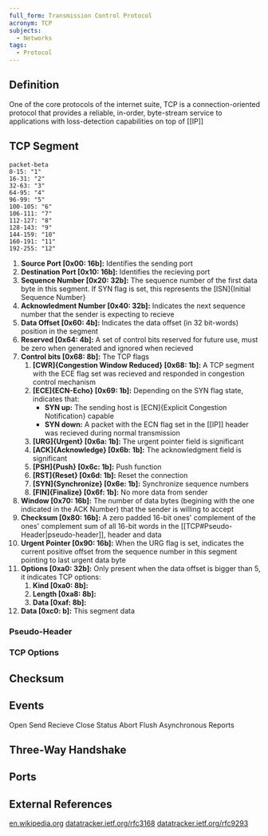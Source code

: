 ```yaml
---
full_form: Transmission Control Protocol
acronym: TCP
subjects:
  - Networks
tags:
  - Protocol
---
```


## Definition
One of the core protocols of the internet suite, TCP is a connection-oriented protocol that provides a reliable, in-order, byte-stream service to applications with loss-detection capabilities on top of [[IP]]

## TCP Segment
```mermaid
packet-beta
0-15: "1"
16-31: "2"
32-63: "3"
64-95: "4"
96-99: "5"
100-105: "6"
106-111: "7"
112-127: "8"
128-143: "9"
144-159: "10"
160-191: "11"
192-255: "12"
```

1. **Source Port \[0x00: 16b\]:** Identifies the sending port
2. **Destination Port \[0x10: 16b\]:** Identifies the recieving port
3. **Sequence Number \[0x20: 32b\]:** The sequence number of the first data byte in this segment. If SYN flag is set, this represents the [ISN]{Initial Sequence Number}
4. **Acknowledment Number \[0x40: 32b\]:** Indicates the next sequence number that the sender is expecting to recieve
5. **Data Offset \[0x60: 4b\]:** Indicates the data offset (in 32 bit-words) position in the segment
6. **Reserved \[0x64: 4b\]:** A set of control bits reserved for future use, must be zero when generated and ignored when recieved
7. **Control bits \[0x68: 8b\]:** The TCP flags 
	1. **[CWR]{Congestion Window Reduced} \[0x68: 1b\]:** A TCP segment with the ECE flag set was recieved and responded in congestion control mechanism
	2. **[ECE]{ECN-Echo} \[0x69: 1b\]:** Depending on the SYN flag state, indicates that:
		- **SYN up:** The sending host is [ECN]{Explicit Congestion Notification} capable
		- **SYN down:** A packet with the ECN flag set in the [[IP]] header was recieved during normal transmission 
	3. **[URG]{Urgent} \[0x6a: 1b\]:** The urgent pointer field is significant
	4. **[ACK]{Acknowledge} \[0x6b: 1b\]:** The acknowledgment field is significant
	5. **[PSH]{Push} \[0x6c: 1b\]:** Push function
	6. **[RST]{Reset} \[0x6d: 1b\]:** Reset the connection
	7. **[SYN]{Synchronize} \[0x6e: 1b\]:** Synchronize sequence numbers
	8. **[FIN]{Finalize} \[0x6f: 1b\]:** No more data from sender
8. **Window \[0x70: 16b\]:** The number of data bytes (begining with the one indicated in the ACK Number) that the sender is willing to accept
9. **Checksum \[0x80: 16b\]:** A zero padded 16-bit ones' complement of the ones' complement sum of all 16-bit words in the [[TCP#Pseudo-Header|pseudo-header]], header and data
10. **Urgent Pointer \[0x90: 16b\]:** When the URG flag is set, indicates the current positive offset from the sequence number in this segment pointing to last urgent data byte
11. **Options \[0xa0: 32b\]:** Only present when the data offset is bigger than 5, it indicates TCP options:
	1. **Kind \[0xa0: 8b\]:** 
	2. **Length \[0xa8: 8b\]:**
	3. **Data \[0xaf: 8b\]:**
12. **Data \[0xc0: b\]:** This segment data

### Pseudo-Header

### TCP Options

## Checksum

## Events
Open
Send
Recieve
Close
Status
Abort
Flush
Asynchronous Reports

## Three-Way Handshake


## Ports


## External References
[en.wikipedia.org](https://en.wikipedia.org/wiki/Transmission_Control_Protocol)
[datatracker.ietf.org/rfc3168](https://datatracker.ietf.org/doc/html/rfc3168)
[datatracker.ietf.org/rfc9293](https://datatracker.ietf.org/doc/html/rfc9293)